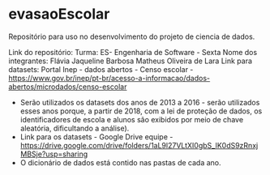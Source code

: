 # evasaoEscolar
Repositório para uso no desenvolvimento do projeto de ciencia de dados.

Link do repositório: 
Turma: ES- Engenharia de Software - Sexta
Nome dos integrantes:
  Flávia Jaqueline Barbosa
  Matheus Oliveira de Lara
Link para datasets: Portal Inep - dados abertos - Censo escolar -  https://www.gov.br/inep/pt-br/acesso-a-informacao/dados-abertos/microdados/censo-escolar
  * Serão utilizados os datasets dos anos de 2013 a 2016 - serão utilizados esses anos porque, a partir de 2018, com a lei de proteção de dados, os identificadores de escola e alunos são exibidos por meio de chave aleatória, dificultando a análise).
  * Link para os datasets - Google Drive equipe - https://drive.google.com/drive/folders/1aL9l27VLtXI0gbS_IK0dS9zRnxjMBSje?usp=sharing 
  * O dicionário de dados está contido nas pastas de cada ano.
